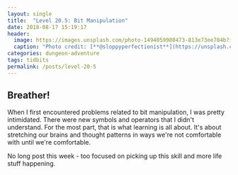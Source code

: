 ```yaml
---
layout: single
title:  "Level 20.5: Bit Manipulation"
date: 2018-08-17 15:19:17
header:
  image: https://images.unsplash.com/photo-1494059980473-813e73ee784b?ixlib=rb-0.3.5&ixid=eyJhcHBfaWQiOjEyMDd9&s=a02f6067c00a2e7d578c02ece92ebbc5&auto=format&fit=crop&w=1949&q=80
  caption: "Photo credit: [**@sloppyperfectionist**](https://unsplash.com/@sloppyperfectionist)"
categories: dungeon-adventure
tags: tidbits
permalink: /posts/level-20-5
---
```


## Breather!

When I first encountered problems related to bit manipulation, I was pretty intimidated. There were new symbols and operators that I didn't understand. For the most part, that is what learning is all about. It's about stretching our brains and thought patterns in ways we're not comfortable with until we're comfortable. 

No long post this week - too focused on picking up this skill and more life stuff happening.